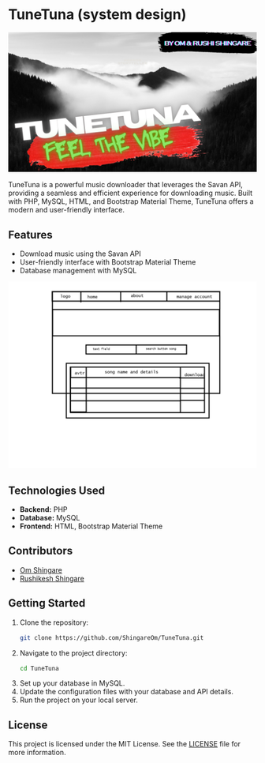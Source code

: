 # TuneTuna (system design)

[![SYSTEM DESIGN](/assets/img/banner.png)](https://github.com/ShingareOm/TuneTuna/assets/109802903/c85333ab-8b5e-4015-af99-c9900cc065fc)

TuneTuna is a powerful music downloader that leverages the Savan API, providing a seamless and efficient experience for downloading music. Built with PHP, MySQL, HTML, and Bootstrap Material Theme, TuneTuna offers a modern and user-friendly interface.

## Features
- Download music using the Savan API
- User-friendly interface with Bootstrap Material Theme
- Database management with MySQL

![SYSTEM DESIGN](/assets/system_design.png)

## Technologies Used
- **Backend:** PHP
- **Database:** MySQL
- **Frontend:** HTML, Bootstrap Material Theme

## Contributors
- [Om Shingare](https://github.com/ShingareOm)
- [Rushikesh Shingare](https://github.com/ram2145)


## Getting Started
1. Clone the repository:
   ```bash
   git clone https://github.com/ShingareOm/TuneTuna.git
   ```
2. Navigate to the project directory:
   ```bash
   cd TuneTuna
   ```
3. Set up your database in MySQL.
4. Update the configuration files with your database and API details.
5. Run the project on your local server.

## License
This project is licensed under the MIT License. See the [LICENSE](LICENSE) file for more information.
